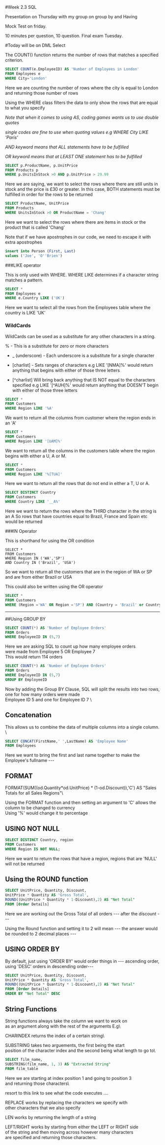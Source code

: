 #Week 2.3 SQL

Presentation on Thursday with my group on 
group by and Having

Mock Test on friday.

10 minutes per question, 10 question.
Final exam Tuesday.


#Today will be on DML Select


The COUNT() function returns the number of rows that matches a specified criterion.

```SQL
SELECT COUNT(e.EmployeeID) AS 'Number of Employees in London' 
FROM Employees e
WHERE City='London'
```
Here we are counting the number of rows where the city is equal to London
and returning those number of rows


Using the WHERE class filters the data to only show
the rows that are equal to what you specify

*Note that when it comes to using AS, coding games wants us to use double quotes*

*single codes are fine to use when quoting values e.g WHERE City LIKE 'Paris'*

*AND keyword means that ALL statements have to be fulfilled*

*OR keyword means that at LEAST ONE statement has to be fulfilled*

```SQL
SELECT p.ProductName, p.UnitPrice
FROM Products p
WHERE p.UnitsInStock >0 AND p.UnitPrice > 29.99
```
Here we are saying, we want to select the rows where there are still units in stock and the price is £30
or greater.
In this case, BOTH statements must be fulfilled in order for the rows to be returned

```SQL
SELECT ProductName, UnitPrice
FROM Products
WHERE UnitsInStock >0 OR ProductName = 'Chang'
```
Here we want to select the rows where there are items in stock or the product
that is called 'Chang'



Note that if we have apostrophes in our code,
we need to escape it with extra apostrophes
```SQL 
insert into Person (First, Last)
values ('Joe', 'O''Brien')
```


###LIKE operator

This is only used with WHERE.
WHERE LIKE determines if a character string matches a pattern.

```SQL
SELECT *
FROM Employees e
WHERE e.Country LIKE ('UK')
```
Here we want to select all the rows from the Employees table where the country is
LIKE 'UK'

### WildCards

WildCards can be used as a substitute for any other characters in a string.

% - This is a substitute for zero or more characters

- _ (underscore) - Each underscore is a substitute for a single character

- [charlist] - Sets ranges of characters e.g LIKE '[NMA]%' would return anything 
that begins with either of those three letters

- [^charlist] Will bring back anything that IS NOT equal to the characters specified e.g
LIKE '[^AUH]%' would return anything that DOESN'T begin with either of those three letters


```SQL
SELECT * 
FROM Customers
WHERE Region LIKE '%A'
```
We want to return all the columns from customer where the region ends in
an 'A' 


```SQL
SELECT * 
FROM Customers
WHERE Region LIKE '[UAM]%'
```

We want to return all the columns in the customers table where the region begins with either
a U, A or M.

```SQL
SELECT * 
FROM Customers
WHERE Region LIKE '%[TUA]'
```
Here we want to return all the rows that do not end in either a T, U or A.

```SQL
SELECT DISTINCT Country
FROM Customers
WHERE Country LIKE '__A%'
```
Here we want to return the rows where the THIRD character in the string is an A
So rows that have countries equal to Brazil, France and Spain etc would be returned



###IN Operator

This is shorthand for using the OR condition
```
SELECT *
FROM Customers
WHERE Region IN ('WA','SP')
AND Country IN ('Brazil', 'USA')

```
So we want to return all the customers that are in
the region of WA or SP and are from either Brazil or USA

This could also be written using the OR operator

```SQL
SELECT *
FROM Customers
WHERE (Region ='WA' OR Region ='SP') AND (Country = 'Brazil' or Country ='USA')
```

---

##Using GROUP BY
```SQL
SELECT COUNT(*) AS 'Number of Employee Orders'
FROM Orders
WHERE EmployeeID IN (5,7)
```
Here we are asking SQL to count up how many employee orders \
were made from Employee 5 OR Employee 7 \
This would return 114 orders

```SQL
SELECT COUNT(*) AS 'Number of Employee Orders'
FROM Orders
WHERE EmployeeID IN (5,7)
GROUP BY EmployeeID
```
Now by adding the Group BY Clause, SQL will split the
results into two rows, one for how many orders were made \
Employee ID 5 and one for Employee ID 7 \

## Concatenation ## 
This allows us to combine the data of multiple columns into
a single column. \

```SQL
SELECT CONCAT(FirstName,' ',LastName) AS 'Employee Name'
FROM Employees
```
Here we want to bring the first and last name together
to make the Employee's fullname ---


## FORMAT ##

FORMAT(SUM((od.Quantity*od.UnitPrice) * (1-od.Discount)),'C') AS "Sales Totals for all Sales Regions"\


Using the FORMAT function and then setting an argument to 'C' allows the column to be changed to currency\
Using '%' would change it to percentage




## USING NOT NULL ##

```SQL
SELECT DISTINCT Country, region
FROM Customers 
WHERE Region IS NOT NULL;
```
Here we want to return the rows that have a region,
regions that are 'NULL' will not be returned

## Using the ROUND function ##

```SQL
SELECT UnitPrice, Quantity, Discount,
UnitPrice * Quantity AS 'Gross Total',
ROUND((UnitPrice * Quantity * 1-Discount),2) AS "Net Total"
FROM [Order Details]
```
Here we are working out the Gross Total of all orders ---
after the discount ---

Using the Round function and setting it to 2 will mean ---
the answer would be rounded to 2 decimal places ---

## USING ORDER BY ##

By default, just using 'ORDER BY' would order things in ---
ascending order, using 'DESC' orders in descending order---

```SQL
SELECT UnitPrice, Quantity, Discount,
UnitPrice * Quantity AS 'Gross Total',
ROUND((UnitPrice * Quantity * 1-Discount),2) AS "Net Total"
FROM [Order Details]
ORDER BY "Net Total" DESC
```


## String Functions ##

String functions always take the column we want to work on\
as an argument along with the rest of the arguments E.g\

CHARINDEX returns the index of a certain string\


SUBSTRING takes two arguements, the first being the start\
position of the character index and the second being what length to go to\


```SQL
SELECT film_name, 
SUBSTRING(film_name, 1, 3) AS "Extracted String" 
FROM film_table
```
Here we are starting at index position 1 and going to position 3\
and returning those characters\

resort to this link to see what the code executes ....

REPLACE works by replacing the characters we specify with\
other characters that we also specify


LEN works by returning the length of a string

LEFT/RIGHT works by starting from either the LEFT or RIGHT side\
of the string and then moving across however many characters\
are specified and returning those characters.





